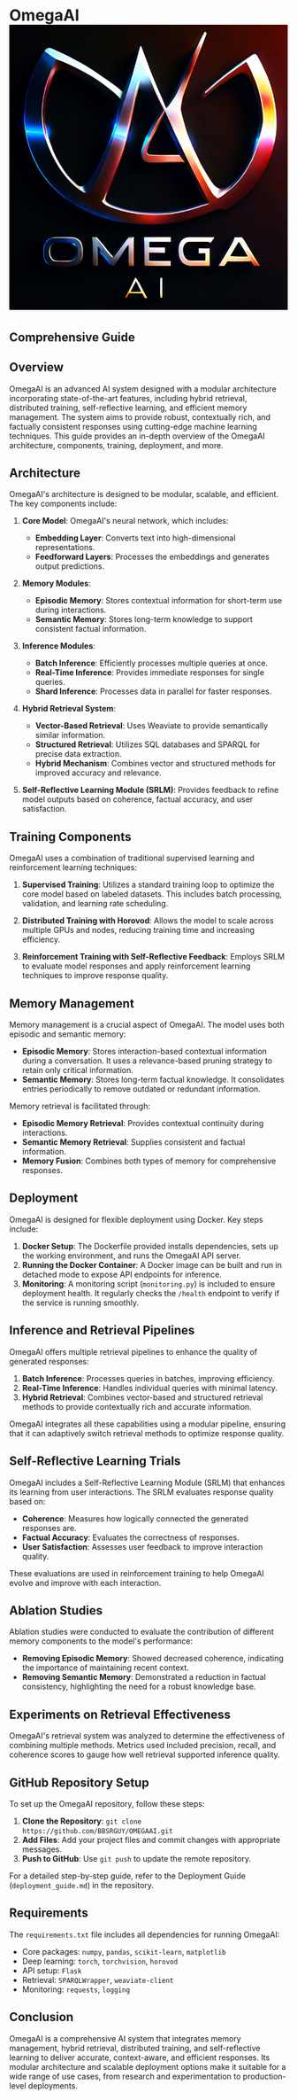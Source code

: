 # OmegaAI ![](./images/OmegaAI-logo.jpeg)

## Comprehensive Guide

## Overview
OmegaAI is an advanced AI system designed with a modular architecture incorporating state-of-the-art features, including hybrid retrieval, distributed training, self-reflective learning, and efficient memory management. The system aims to provide robust, contextually rich, and factually consistent responses using cutting-edge machine learning techniques. This guide provides an in-depth overview of the OmegaAI architecture, components, training, deployment, and more.

## Architecture
OmegaAI's architecture is designed to be modular, scalable, and efficient. The key components include:

1. **Core Model**: OmegaAI's neural network, which includes:
   - **Embedding Layer**: Converts text into high-dimensional representations.
   - **Feedforward Layers**: Processes the embeddings and generates output predictions.

2. **Memory Modules**:
   - **Episodic Memory**: Stores contextual information for short-term use during interactions.
   - **Semantic Memory**: Stores long-term knowledge to support consistent factual information.

3. **Inference Modules**:
   - **Batch Inference**: Efficiently processes multiple queries at once.
   - **Real-Time Inference**: Provides immediate responses for single queries.
   - **Shard Inference**: Processes data in parallel for faster responses.

4. **Hybrid Retrieval System**:
   - **Vector-Based Retrieval**: Uses Weaviate to provide semantically similar information.
   - **Structured Retrieval**: Utilizes SQL databases and SPARQL for precise data extraction.
   - **Hybrid Mechanism**: Combines vector and structured methods for improved accuracy and relevance.

5. **Self-Reflective Learning Module (SRLM)**: Provides feedback to refine model outputs based on coherence, factual accuracy, and user satisfaction.

## Training Components
OmegaAI uses a combination of traditional supervised learning and reinforcement learning techniques:

1. **Supervised Training**: Utilizes a standard training loop to optimize the core model based on labeled datasets. This includes batch processing, validation, and learning rate scheduling.

2. **Distributed Training with Horovod**: Allows the model to scale across multiple GPUs and nodes, reducing training time and increasing efficiency.

3. **Reinforcement Training with Self-Reflective Feedback**: Employs SRLM to evaluate model responses and apply reinforcement learning techniques to improve response quality.

## Memory Management
Memory management is a crucial aspect of OmegaAI. The model uses both episodic and semantic memory:

- **Episodic Memory**: Stores interaction-based contextual information during a conversation. It uses a relevance-based pruning strategy to retain only critical information.
- **Semantic Memory**: Stores long-term factual knowledge. It consolidates entries periodically to remove outdated or redundant information.

Memory retrieval is facilitated through:
- **Episodic Memory Retrieval**: Provides contextual continuity during interactions.
- **Semantic Memory Retrieval**: Supplies consistent and factual information.
- **Memory Fusion**: Combines both types of memory for comprehensive responses.

## Deployment
OmegaAI is designed for flexible deployment using Docker. Key steps include:

1. **Docker Setup**: The Dockerfile provided installs dependencies, sets up the working environment, and runs the OmegaAI API server.
2. **Running the Docker Container**: A Docker image can be built and run in detached mode to expose API endpoints for inference.
3. **Monitoring**: A monitoring script (`monitoring.py`) is included to ensure deployment health. It regularly checks the `/health` endpoint to verify if the service is running smoothly.

## Inference and Retrieval Pipelines
OmegaAI offers multiple retrieval pipelines to enhance the quality of generated responses:

1. **Batch Inference**: Processes queries in batches, improving efficiency.
2. **Real-Time Inference**: Handles individual queries with minimal latency.
3. **Hybrid Retrieval**: Combines vector-based and structured retrieval methods to provide contextually rich and accurate information.

OmegaAI integrates all these capabilities using a modular pipeline, ensuring that it can adaptively switch retrieval methods to optimize response quality.

## Self-Reflective Learning Trials
OmegaAI includes a Self-Reflective Learning Module (SRLM) that enhances its learning from user interactions. The SRLM evaluates response quality based on:

- **Coherence**: Measures how logically connected the generated responses are.
- **Factual Accuracy**: Evaluates the correctness of responses.
- **User Satisfaction**: Assesses user feedback to improve interaction quality.

These evaluations are used in reinforcement training to help OmegaAI evolve and improve with each interaction.

## Ablation Studies
Ablation studies were conducted to evaluate the contribution of different memory components to the model's performance:
- **Removing Episodic Memory**: Showed decreased coherence, indicating the importance of maintaining recent context.
- **Removing Semantic Memory**: Demonstrated a reduction in factual consistency, highlighting the need for a robust knowledge base.

## Experiments on Retrieval Effectiveness
OmegaAI's retrieval system was analyzed to determine the effectiveness of combining multiple methods. Metrics used included precision, recall, and coherence scores to gauge how well retrieval supported inference quality.

## GitHub Repository Setup
To set up the OmegaAI repository, follow these steps:

1. **Clone the Repository**: `git clone https://github.com/BBSRGUY/OMEGAAI.git`
2. **Add Files**: Add your project files and commit changes with appropriate messages.
3. **Push to GitHub**: Use `git push` to update the remote repository.

For a detailed step-by-step guide, refer to the Deployment Guide (`deployment_guide.md`) in the repository.

## Requirements
The `requirements.txt` file includes all dependencies for running OmegaAI:

- Core packages: `numpy`, `pandas`, `scikit-learn`, `matplotlib`
- Deep learning: `torch`, `torchvision`, `horovod`
- API setup: `Flask`
- Retrieval: `SPARQLWrapper`, `weaviate-client`
- Monitoring: `requests`, `logging`

## Conclusion
OmegaAI is a comprehensive AI system that integrates memory management, hybrid retrieval, distributed training, and self-reflective learning to deliver accurate, context-aware, and efficient responses. Its modular architecture and scalable deployment options make it suitable for a wide range of use cases, from research and experimentation to production-level deployments.


